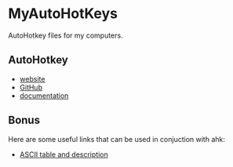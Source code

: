 # MyAutoHotKeys
AutoHotkey files for my computers.

## AutoHotkey
- [website](https://www.autohotkey.com/)
- [GitHub](https://github.com/AutoHotkey)
- [documentation](https://www.autohotkey.com/docs/AutoHotkey.htm)

## Bonus
Here are some useful links that can be used in conjuction with ahk:
- [ASCII table and description](http://www.asciitable.com/)
